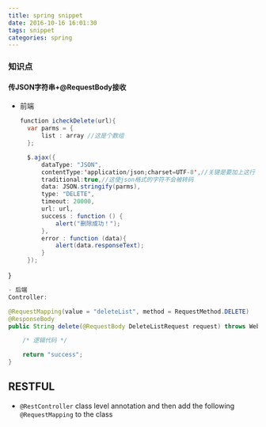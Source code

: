 ```yaml
---
title: spring snippet
date: 2016-10-16 16:01:30
tags: snippet
categories: spring
---
```


### 知识点

#### 传JSON字符串+@RequestBody接收

- 前端
  
  ```java
  function icheckDelete(url){
    var parms = {
        list : array //这是个数组
    };
  
    $.ajax({
        dataType: "JSON",
        contentType:'application/json;charset=UTF-8',//关键是要加上这行
        traditional:true,//这使json格式的字符不会被转码
        data: JSON.stringify(parms),
        type: "DELETE", 
        timeout: 20000,
        url: url,
        success : function () {
            alert("删除成功！");
        },
        error : function (data){
            alert(data.responseText);
        }
    });
  ```

}

```java
- 后端
Controller:

@RequestMapping(value = "deleteList", method = RequestMethod.DELETE)
@ResponseBody
public String delete(@RequestBody DeleteListRequest request) throws WebTransException{

    /* 逻辑代码 */

    return "success";
}
```

## RESTFUL

-  `@RestController` class level annotation and then add the following `@RequestMapping` to the class